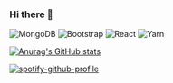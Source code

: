### Hi there 👋

<!--
**luiscaboc/luiscaboc** is a ✨ _special_ ✨ repository because its `README.md` (this file) appears on your GitHub profile.

Here are some ideas to get you started:

- 🔭 I’m currently working on ...
- 🌱 I’m currently learning ...
- 👯 I’m looking to collaborate on ...
- 🤔 I’m looking for help with ...
- 💬 Ask me about ...
- 📫 How to reach me: ...
- 😄 Pronouns: ...
- ⚡ Fun fact: ...
-->
![MongoDB](https://img.shields.io/badge/MongoDB-%234ea94b.svg?style=for-the-badge&logo=mongodb&logoColor=white)
![Bootstrap](https://img.shields.io/badge/bootstrap-%23563D7C.svg?style=for-the-badge&logo=bootstrap&logoColor=white)
![React](https://img.shields.io/badge/react-%2320232a.svg?style=for-the-badge&logo=react&logoColor=%2361DAFB)
![Yarn](https://img.shields.io/badge/yarn-%232C8EBB.svg?style=for-the-badge&logo=yarn&logoColor=white)


[![Anurag's GitHub stats](https://github-readme-stats.vercel.app/api?username=luiscaboc&show_icons=true)](https://github.com/anuraghazra/github-readme-stats)

[![spotify-github-profile](https://spotify-github-profile.vercel.app/api/view?uid=luixmax&cover_image=true&theme=default&bar_color=1d60fc)](https://github.com/kittinan/spotify-github-profile)


